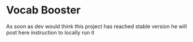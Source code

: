 # Vocab Booster
As soon as dev would think this project has reached stable version he will post here instruction to locally run it
